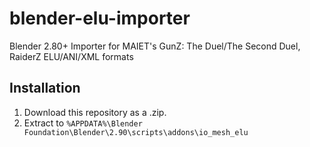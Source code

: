 # blender-elu-importer
Blender 2.80+ Importer for MAIET's GunZ: The Duel/The Second Duel, RaiderZ ELU/ANI/XML formats

## Installation
1. Download this repository as a .zip.
2. Extract to `%APPDATA%\Blender Foundation\Blender\2.90\scripts\addons\io_mesh_elu`
